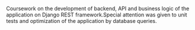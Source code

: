 Coursework on the development of backend, API and business logic of the application on Django REST framework.Special attention was given to unit tests and optimization of the application by database queries.
